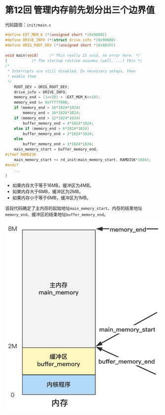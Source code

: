 # 第12回 管理内存前先划分出三个边界值

代码路径：`init/main.c`

```c
#define EXT_MEM_K (*(unsigned short *)0x90002)
#define DRIVE_INFO (*(struct drive_info *)0x90080)
#define ORIG_ROOT_DEV (*(unsigned short *)0x901FC)

void main(void)		/* This really IS void, no error here. */
{			/* The startup routine assumes (well, ...) this */
/*
 * Interrupts are still disabled. Do necessary setups, then
 * enable them
 */
    ROOT_DEV = ORIG_ROOT_DEV;
    drive_info = DRIVE_INFO;
    memory_end = (1<<20) + (EXT_MEM_K<<10);
    memory_end &= 0xfffff000;
    if (memory_end > 16*1024*1024)
        memory_end = 16*1024*1024;
    if (memory_end > 12*1024*1024) 
        buffer_memory_end = 4*1024*1024;
    else if (memory_end > 6*1024*1024)
        buffer_memory_end = 2*1024*1024;
    else
        buffer_memory_end = 1*1024*1024;
    main_memory_start = buffer_memory_end;
#ifdef RAMDISK
    main_memory_start += rd_init(main_memory_start, RAMDISK*1024);
#endif
    ...
}
```

- 如果内存大于等于16MB，缓冲区为4MB。
- 如果内存大于6MB，缓冲区为2MB。
- 如果内存小于等于6MB，缓冲区为1MB。

该段代码确定了主内存的起始地址`main_memory_start`、内存的结束地址`memory_end`、缓冲区的结束地址`buffer_memory_end`。

![内存的划分](images/ch12-calc-memory.png)